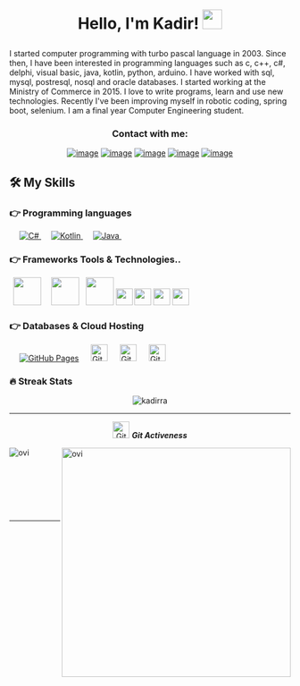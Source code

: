 

<h1><p align="center">Hello, I'm Kadir! <img src="https://media.giphy.com/media/hvRJCLFzcasrR4ia7z/giphy.gif" width="35px"></h1></p>

I started computer programming with turbo pascal language in 2003. Since then, I have been interested in programming languages such as c, c++, c#, delphi, visual basic, java, kotlin, python, arduino. I have worked with sql, mysql, postresql, nosql and oracle databases. I started working at the Ministry of Commerce in 2015. I love to write programs, learn and use new technologies. Recently I've been improving myself in robotic coding, spring boot, selenium. I am a final year Computer Engineering student.



<h3 align="center">Contact with me:</h3>
<div align="center">

[![image](https://img.shields.io/badge/LinkedIn-0077B5?style=for-the-badge&logo=linkedin&logoColor=white)](https://www.linkedin.com/in/kadirratr/)
[![image](https://img.shields.io/badge/Instagram-E4405F?style=for-the-badge&logo=instagram&logoColor=white)](https://www.instagram.com/kadirratr/)
[![image](https://img.shields.io/badge/Twitter-1DA1F2?style=for-the-badge&logo=twitter&logoColor=white)](https://twitter.com/kadirratr)
[![image](https://img.shields.io/badge/Gmail-D14836?style=for-the-badge&logo=gmail&logoColor=white)](mailto:kadirratr@gmail.com)
[![image](https://img.shields.io/badge/YouTube-%23FF0000.svg?style=for-the-badge&logo=YouTube&logoColor=white)](https://www.youtube.com/c/kadirra)
</div>



## 🛠️ My Skills

### 👉 Programming languages

<p align="left"> 
  &emsp;
  <a href="" target="_blank"> 
     <img alt="C#" src="https://img.shields.io/badge/csharp%20-%23F7DF1E.svg?logo=csharp&logoColor=white&color=5cb85c">
   </a>
  &emsp;
  <a href="">
    <img alt="Kotlin" src="https://img.shields.io/badge/kotlin-%23F7DF1E.svg?logo=kotlin&logoColor=white&color=purple"/>
  </a>
    &emsp;
      <a href="">
    <img alt="Java" src="https://img.shields.io/badge/java-%23F7DF1E.svg?logo=java&logoColor=white&color=orange"/>
  </a>
    &emsp;
</p>

### 👉  Frameworks Tools & Technologies..
<p align="left">
  <code> <img height="50" src="https://www.vectorlogo.zone/logos/dotnet/dotnet-ar21.svg"> </code>
  <code> <img height="50" src="https://www.vectorlogo.zone/logos/android/android-ar21.svg"> </code>
   <code><img height="50" src="https://www.vectorlogo.zone/logos/github/github-icon.svg"></code>   
   <code><img height="30" src="https://img.shields.io/badge/spring-%236DB33F.svg?style=for-the-badge&logo=spring&logoColor=white"></code>
  <code><img height="30" src="https://img.shields.io/badge/JWT-black?style=for-the-badge&logo=JSON%20web%20tokens"></code>
  <code><img height="30" src="https://img.shields.io/badge/jquery-%230769AD.svg?style=for-the-badge&logo=jquery&logoColor=white"></code>  
  <code><img height="30" src="https://img.shields.io/badge/Anaconda-%2344A833.svg?style=for-the-badge&logo=anaconda&logoColor=white"></code>

</p>

### 👉 Databases & Cloud Hosting
<p align="left">
  &emsp;
    <a href="https://github.com/kadirra"><img alt="GitHub Pages" src="https://img.shields.io/badge/postgresql%20-%23F7DF1E.svg?logo=postgresql&logoColor=white&color=5bc0de"></a>
  &emsp;
  <a href="https://github.com/kadirra"><img alt="GitHub Pages" height="30" src="https://img.shields.io/badge/mysql-%2300f.svg?style=for-the-badge&logo=mysql&logoColor=white"></a>
    &emsp;
  <a href="https://github.com/kadirra"><img alt="GitHub Pages" height="30" src="https://img.shields.io/badge/Microsoft%20SQL%20Sever-CC2927?style=for-the-badge&logo=microsoft%20sql%20server&logoColor=white"></a>  
  &emsp;
  <a href="https://github.com/kadirra"><img alt="GitHub Pages" height="30" src="https://img.shields.io/badge/Oracle-F80000?style=for-the-badge&logo=oracle&logoColor=white"></a>
 </p>


### 🔥 Streak Stats
<p align="center"><img src="https://github-readme-streak-stats.herokuapp.com/?user=kadirra&theme=algolia" alt="kadirra"  /></p>

<hr>
<p align="center">
 <img src="https://media.giphy.com/media/W5eoZHPpUx9sapR0eu/giphy.gif" width="30px" alt="Git"/>&nbsp;<i><b>Git Activeness</b></i></p>
 
<p><img align="left" src="https://github-readme-stats.vercel.app/api/top-langs?username=kadirra&show_icons=true&locale=en&layout=compact&theme=chartreuse-dark&hide=python,html,css" alt="ovi" /></p>
<p>&nbsp;<img align="right" src="https://github-readme-stats.vercel.app/api?username=kadirra&show_icons=true&locale=en&theme=chartreuse-dark" alt="ovi" width="410" /></p>
<br><br><br><br><br>

<hr>
